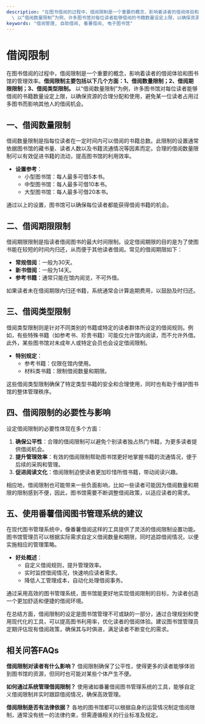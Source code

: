 ```yaml
---
description: "在图书借阅的过程中，借阅限制是一个重要的概念，影响着读者的借阅体验和图书馆的管理效率。**借阅限制主要包括以下几个方面：1、借阅数量限制；2、借阅期限限制；3、借阅类型限制。**\
  \ 以“借阅数量限制”为例，许多图书馆对每位读者能够借阅的书籍数量设定上限，以确保资源的合理分配和使用，避免某一位读者占用过多图书而影响其他人的借阅机会。"
keywords: "借阅管理, 自助借阅, 番薯借阅, 电子图书馆"
---
```

# 借阅限制

在图书借阅的过程中，借阅限制是一个重要的概念，影响着读者的借阅体验和图书馆的管理效率。**借阅限制主要包括以下几个方面：1、借阅数量限制；2、借阅期限限制；3、借阅类型限制。** 以“借阅数量限制”为例，许多图书馆对每位读者能够借阅的书籍数量设定上限，以确保资源的合理分配和使用，避免某一位读者占用过多图书而影响其他人的借阅机会。

## **一、借阅数量限制**

借阅数量限制是指每位读者在一定时间内可以借阅的书籍总数。此限制的设置通常依据图书馆的藏书量、读者人数以及书籍流通情况等因素而定。合理的借阅数量限制可以有效促进书籍的流动，提高图书馆的利用效率。

- **设置参考**：
    - 小型图书馆：每人最多可借5本书。
    - 中型图书馆：每人最多可借10本书。
    - 大型图书馆：每人最多可借20本书。

通过以上的设置，图书馆可以确保每位读者都能获得借阅书籍的机会。

## **二、借阅期限限制**

借阅期限限制是指读者借阅图书的最大时间限制。设定借阅期限的目的是为了使图书能在较短的时间内归还，从而便于其他读者借阅。常见的借阅期限如下：

- **常规借阅**：一般为30天。
- **新书借阅**：一般为14天。
- **参考书籍**：通常只能在馆内阅览，不可外借。

如果读者未在借阅期限内归还书籍，系统通常会计算逾期费用，以鼓励及时归还。

## **三、借阅类型限制**

借阅类型限制则是针对不同类别的书籍或特定的读者群体所设定的借阅规则。例如，有些特殊书籍（如参考书、珍贵书籍）可能仅允许馆内阅读，而不允许外借。此外，某些图书馆对未成年人或特定会员也会设定借阅限制。

- **特别规定**：
    - 参考书籍：仅限在馆内使用。
    - 材料类书籍：限制借阅数量和期限。

这些借阅类型限制确保了特定类型书籍的安全和合理使用，同时也有助于维护图书馆的整体管理秩序。

## **四、借阅限制的必要性与影响**

设定借阅限制的必要性体现在多个方面：

1. **确保公平性**：合理的借阅限制可以避免个别读者独占热门书籍，为更多读者提供借阅机会。
2. **提升管理效率**：有效的借阅限制帮助图书馆更好地掌握书籍的流通情况，便于后续的采购和管理。
3. **促进阅读文化**：借阅限制迫使读者更加珍惜所借书籍，带动阅读兴趣。

相应地，借阅限制也可能带来一些负面影响，比如一些读者可能因为借阅数量和期限的限制感到不便，因此，图书馆需要不断调整借阅政策，以适应读者的需求。

## **五、使用番薯借阅图书管理系统的建议**

在现代图书管理系统中，像番薯借阅这样的工具提供了灵活的借阅限制设置功能。图书馆管理员可以根据实际需求自定义借阅数量和期限，同时追踪借阅情况，以便实施相应的管理策略。

- **好处概述**：
    - 自定义借阅规则，提升管理效率。
    - 实时监控借阅情况，快速响应读者需求。
    - 降低人工管理成本，自动化处理借阅事务。

通过采用高效的图书管理系统，图书馆能更好地实现借阅限制的目标，为读者创造一个更加舒适和便捷的借阅环境。

在总结方面，借阅限制的设定是图书馆管理不可或缺的一部分，通过合理规划和使用现代化的工具，可以提高图书利用率，优化读者的借阅体验。建议图书馆管理员定期评估现有借阅政策，确保其与时俱进，满足读者不断变化的需求。

## 相关问答FAQs

**借阅限制对读者有什么影响？**
借阅限制确保了公平性，使得更多的读者能够体验到图书馆的资源，但同时也可能对某些个体产生不便。

**如何通过系统管理借阅限制？**
使用诸如番薯借阅图书管理系统的工具，能够自定义借阅限制并实时跟踪借阅情况，确保高效管理。

**借阅限制是否有法律依据？**
各地的图书馆都可以根据自身的运营情况制定借阅限制，通常没有统一的法律约束，但需遵循相关的行业标准及规定。
